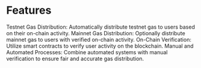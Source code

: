 # Features
Testnet Gas Distribution: Automatically distribute testnet gas to users based on their on-chain activity.
Mainnet Gas Distribution: Optionally distribute mainnet gas to users with verified on-chain activity.
On-Chain Verification: Utilize smart contracts to verify user activity on the blockchain.
Manual and Automated Processes: Combine automated systems with manual verification to ensure fair and accurate gas distribution.
